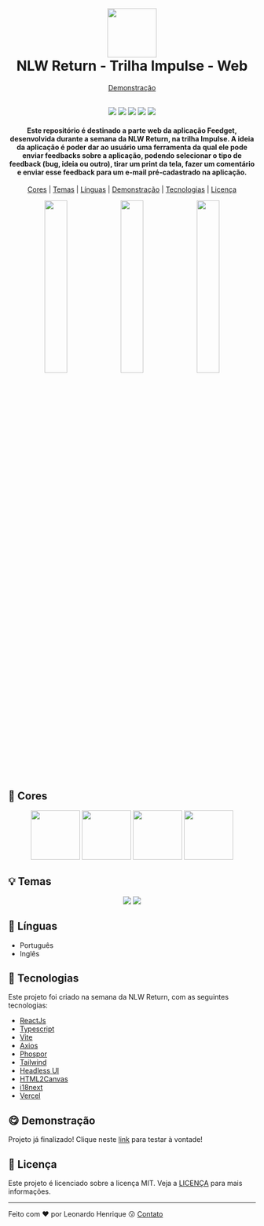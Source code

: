 <h1 align="center">
  <img src="https://i.ibb.co/0czG48K/blue.png" width="100">
  <br>
  NLW Return - Trilha Impulse - Web
</h1>

<p align="center">
  <a href="https://nlw-impulse-return-web.vercel.app">Demonstração</a>
</p>

<p align="center">
  <br>
  <img src="https://img.shields.io/github/languages/top/leohpc/NLW_Impulse_Return_Web">
  <img src="https://img.shields.io/github/issues/leohpc/NLW_Impulse_Return_Web">
  <img src="https://img.shields.io/github/forks/leohpc/NLW_Impulse_Return_Web">
  <img src="https://img.shields.io/github/stars/leohpc/NLW_Impulse_Return_Web">
  <img src="https://img.shields.io/static/v1?label=license&message=MIT&color=E51C44">
</p>

<h4 align="center">
  Este repositório é destinado a parte web da aplicação Feedget, desenvolvida durante a semana da NLW Return, na trilha Impulse. A ideia da aplicação é poder dar ao usuário uma ferramenta da qual ele pode enviar feedbacks sobre a aplicação, podendo selecionar o tipo de feedback (bug, ideia ou outro), tirar um print da tela, fazer um comentário e enviar esse feedback para um e-mail pré-cadastrado na aplicação.
</h4>

<p align="center">
  <a href="#rainbow-cores">Cores</a> | <a href="#bulb-temas">Temas</a> | <a href="#crossed_flags-línguas">Línguas</a> | <a href="#yum-demonstração">Demonstração</a> | <a href="#rocket-tecnologias">Tecnologias</a> | <a href="#memo-licença">Licença</a> 
</p>

<div align="center">
  <img src="https://i.ibb.co/xLhyxnV/one.png" width="30%">
  <img src="https://i.ibb.co/80hsS84/two.png" width="30%">
  <img src="https://i.ibb.co/L9vrqDR/three.png" width="30%">
</div>
  
## :rainbow: Cores

<div align="center">
  <img src="https://i.ibb.co/0czG48K/blue.png" width="100px">
  <img src="https://i.ibb.co/17mHvXt/purple.png" width="100px">
  <img src="https://i.ibb.co/pbGr4gg/yellow.png" width="100px">
  <img src="https://i.ibb.co/1s8MsLS/red.png" width="100px">
</div>

## :bulb: Temas

<div align="center">
  <img src="https://i.ibb.co/0MNDvs8/dark.png" />
  <img src="https://i.ibb.co/QM4z9WD/light.png" />
</div>

## :crossed_flags: Línguas

- Português  
- Inglês

## :rocket: Tecnologias

Este projeto foi criado na semana da NLW Return, com as seguintes tecnologias:

- [ReactJs](https://reactjs.org)
- [Typescript](https://www.typescriptlang.org/)
- [Vite](https://vitejs.dev)
- [Axios](https://axios-http.com)
- [Phospor](https://phosphoricons.com)
- [Tailwind](https://tailwindcss.com)
- [Headless UI](https://headlessui.dev)
- [HTML2Canvas](https://html2canvas.hertzen.com)
- [i18next](https://react.i18next.com)
- [Vercel](https://vercel.com)

## :yum: Demonstração

Projeto já finalizado! Clique neste <a href="https://nlw-impulse-return-web.vercel.app">link</a> para testar à vontade!

## :memo: Licença

Este projeto é licenciado sobre a licença MIT. Veja a [LICENÇA](https://opensource.org/licenses/MIT) para mais informações.

---

Feito com ❤ por Leonardo Henrique :kissing: [Contato](https://opensource.org/licenses/MIT)
